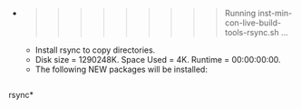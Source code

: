 * >>>>>>>>> Running inst-min-con-live-build-tools-rsync.sh ...
  * Install rsync to copy directories.
  * Disk size = 1290248K. Space Used = 4K. Runtime = 00:00:00:00.
  * The following NEW packages will be installed:
  ```bash
rsync*
  ```
